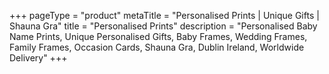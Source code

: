 +++
pageType = "product"
metaTitle = "Personalised Prints | Unique Gifts | Shauna Gra"
title = "Personalised Prints"
description = "Personalised Baby Name Prints, Unique Personalised Gifts, Baby Frames, Wedding Frames, Family Frames, Occasion Cards, Shauna Gra, Dublin Ireland, Worldwide Delivery"
+++
